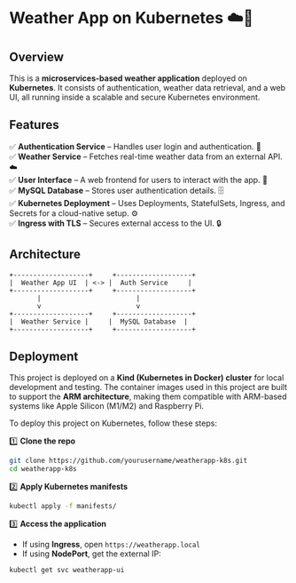 # Weather App on Kubernetes ☁️🚀

## Overview
This is a **microservices-based weather application** deployed on **Kubernetes**. It consists of authentication, weather data retrieval, and a web UI, all running inside a scalable and secure Kubernetes environment.

## Features
✅ **Authentication Service** – Handles user login and authentication. 🔐  
✅ **Weather Service** – Fetches real-time weather data from an external API. ☁️  
✅ **User Interface** – A web frontend for users to interact with the app. 🎨  
✅ **MySQL Database** – Stores user authentication details. 🗄️  
✅ **Kubernetes Deployment** – Uses Deployments, StatefulSets, Ingress, and Secrets for a cloud-native setup. ⚙️  
✅ **Ingress with TLS** – Secures external access to the UI. 🔒  

## Architecture
```
+-------------------+     +-------------------+
|  Weather App UI  | <-> |  Auth Service     |
+-------------------+     +-------------------+
       |                        |
       v                        v
+-------------------+     +-------------------+
|  Weather Service |     |  MySQL Database  |
+-------------------+     +-------------------+
```

## Deployment
This project is deployed on a **Kind (Kubernetes in Docker) cluster** for local development and testing. The container images used in this project are built to support the **ARM architecture**, making them compatible with ARM-based systems like Apple Silicon (M1/M2) and Raspberry Pi.

To deploy this project on Kubernetes, follow these steps:

1️⃣ **Clone the repo**
```bash
git clone https://github.com/yourusername/weatherapp-k8s.git
cd weatherapp-k8s
```

2️⃣ **Apply Kubernetes manifests**
```bash
kubectl apply -f manifests/
```

3️⃣ **Access the application**
- If using **Ingress**, open `https://weatherapp.local`
- If using **NodePort**, get the external IP:
```bash
kubectl get svc weatherapp-ui
```
